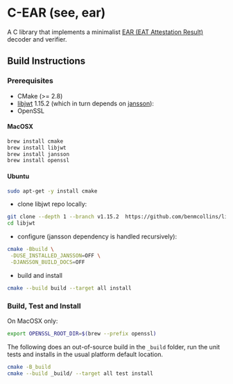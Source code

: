 # C-EAR (see, ear)

A C library that implements a minimalist [EAR (EAT Attestation Result)](https://datatracker.ietf.org/doc/draft-fv-rats-ear/) decoder and verifier.

## Build Instructions

### Prerequisites

* CMake (>= 2.8)
* [libjwt](https://github.com/benmcollins/libjwt) 1.15.2 (which in turn depends on [jansson](https://github.com/akheron/jansson)):
* OpenSSL

#### MacOSX

```bash
brew install cmake
brew install libjwt
brew install jansson
brew install openssl
```

#### Ubuntu

```bash
sudo apt-get -y install cmake
```

* clone libjwt repo locally:

```bash
git clone --depth 1 --branch v1.15.2  https://github.com/benmcollins/libjwt.git
cd libjwt
```

* configure (jansson dependency is handled recursively):

```bash
cmake -Bbuild \
 -DUSE_INSTALLED_JANSSON=OFF \
 -DJANSSON_BUILD_DOCS=OFF
```

* build and install

```bash
cmake --build build --target all install
```

### Build, Test and Install

On MacOSX only:

```bash
export OPENSSL_ROOT_DIR=$(brew --prefix openssl)
```

The following does an out-of-source build in the `_build` folder, run the unit tests and installs in the usual platform default location.

```bash
cmake -B_build
cmake --build _build/ --target all test install
```
